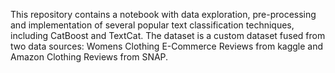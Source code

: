 This repository contains a notebook with data exploration, pre-processing and implementation of several popular text classification techniques, including CatBoost and TextCat. The dataset is a custom dataset fused from two data sources: Womens Clothing E-Commerce Reviews from kaggle and Amazon Clothing Reviews from SNAP.
